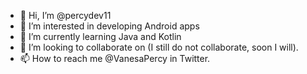 - 👋 Hi, I’m @percydev11
- 👀 I’m interested in developing Android apps
- 🌱 I’m currently learning Java and Kotlin
- 💞️ I’m looking to collaborate on (I still do not collaborate, soon I will).
- 📫 How to reach me @VanesaPercy in Twitter.

<!---
percydev11/percydev11 is a ✨ special ✨ repository because its `README.md` (this file) appears on your GitHub profile.
You can click the Preview link to take a look at your changes.
--->
